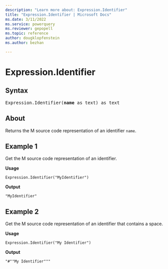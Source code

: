 ```yaml
---
description: "Learn more about: Expression.Identifier"
title: "Expression.Identifier | Microsoft Docs"
ms.date: 3/11/2022
ms.service: powerquery
ms.reviewer: gepopell
ms.topic: reference
author: dougklopfenstein
ms.author: bezhan

---
```

# Expression.Identifier

## Syntax

<pre>
Expression.Identifier(<b>name</b> as text) as text
</pre>
  
## About

Returns the M source code representation of an identifier `name`.

## Example 1

Get the M source code representation of an identifier.

**Usage**

```powerquery-m
Expression.Identifier("MyIdentifier")
```

**Output**

`"MyIdentifier"`

## Example 2

Get the M source code representation of an identifier that contains a space.

**Usage**

```powerquery-m
Expression.Identifier("My Identifier")
```

**Output**

`"#""My Identifier"""`
